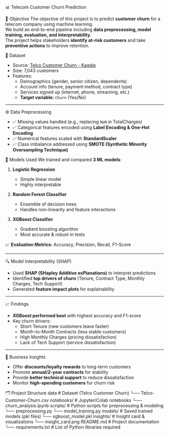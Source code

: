 📊 Telecom Customer Churn Prediction

📌 Objective
The objective of this project is to predict **customer churn** for a telecom company using machine learning.  
We build an end-to-end pipeline including **data preprocessing, model training, evaluation, and interpretability**.  
The project helps stakeholders **identify at-risk customers** and take **preventive actions** to improve retention.



📂 Dataset
- Source: [Telco Customer Churn - Kaggle](https://www.kaggle.com/datasets/blastchar/telco-customer-churn)  
- Size: 7,043 customers  
- Features:  
  - Demographics (gender, senior citizen, dependents)  
  - Account info (tenure, payment method, contract type)  
  - Services signed up (internet, phone, streaming, etc.)  
  - **Target variable:** `Churn` (Yes/No)

---

⚙️ Data Preprocessing
- ✅ Missing values handled (e.g., replacing `NaN` in TotalCharges)  
- ✅ Categorical features encoded using **Label Encoding & One-Hot Encoding**  
- ✅ Numerical features scaled with **StandardScaler**  
- ✅ Class imbalance addressed using **SMOTE (Synthetic Minority Oversampling Technique)**  



🤖 Models Used
We trained and compared **3 ML models**:

1. **Logistic Regression**  
   - Simple linear model  
   - Highly interpretable  

2. **Random Forest Classifier**  
   - Ensemble of decision trees  
   - Handles non-linearity and feature interactions  

3. **XGBoost Classifier**  
   - Gradient boosting algorithm  
   - Most accurate & robust in tests  

📈 **Evaluation Metrics:** Accuracy, Precision, Recall, F1-Score  

---

🔍 Model Interpretability (SHAP)
- Used **SHAP (SHapley Additive exPlanations)** to interpret predictions  
- Identified **top drivers of churn** (Tenure, Contract Type, Monthly Charges, Tech Support)  
- Generated **feature impact plots** for explainability  

---

📈 Findings
- **XGBoost performed best** with highest accuracy and F1-score  
- Key churn drivers:  
  - Short Tenure (new customers leave faster)  
  - Month-to-Month Contracts (less stable customers)  
  - High Monthly Charges (pricing dissatisfaction)  
  - Lack of Tech Support (service dissatisfaction)  

---

🎯 Business Insights
- Offer **discounts/loyalty rewards** to long-term customers  
- Promote **annual/2-year contracts** for stability  
- Provide **better technical support** to reduce dissatisfaction  
- Monitor **high-spending customers** for churn risk  

  
🗂️ Project Structure
 data                # Dataset (Telco Customer Churn)
  └── Telco-Customer-Churn.csv
notebooks/           # Jupyter/Colab notebooks
  └── churn_analysis.ipynb
 scripts/             # Python scripts for preprocessing & modeling
  └── preprocessing.py
   └── model_training.py
models/              # Saved trained models (pkl files)
  └── xgboost_model.pkl
 insights/            # Insight card & visualizations
  └── insight_card.png
README.md            # Project documentation
  └── requirements.txt     # List of Python libraries required



